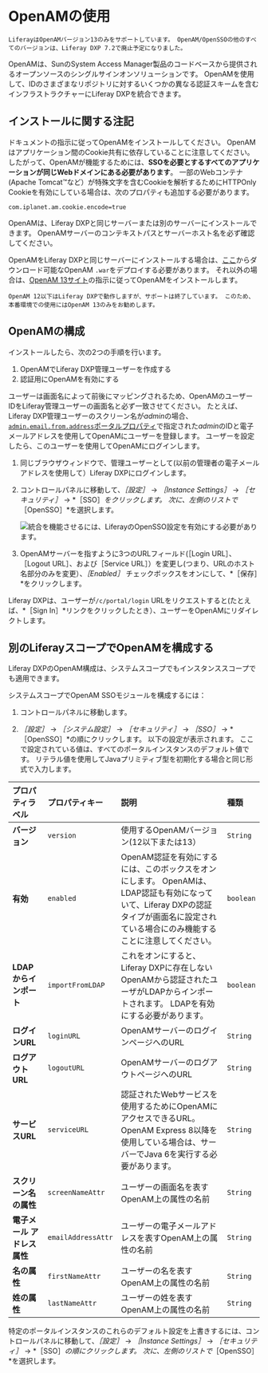 # OpenAMの使用

```{important}
LiferayはOpenAMバージョン13のみをサポートしています。 OpenAM/OpenSSOの他のすべてのバージョンは、Liferay DXP 7.2で廃止予定になりました。 
```

OpenAMは、SunのSystem Access Manager製品のコードベースから提供されるオープンソースのシングルサインオンソリューションです。 OpenAMを使用して、IDのさまざまなリポジトリに対するいくつかの異なる認証スキームを含むインフラストラクチャーにLiferay DXPを統合できます。

## インストールに関する注記

ドキュメントの指示に従ってOpenAMをインストールしてください。 OpenAMはアプリケーション間のCookie共有に依存していることに注意してください。 したがって、OpenAMが機能するためには、**SSOを必要とするすべてのアプリケーションが同じWebドメインにある必要があります**。 一部のWebコンテナ(Apache Tomcat™など）が特殊文字を含むCookieを解析するためにHTTPOnly Cookieを有効にしている場合は、次のプロパティも追加する必要があります。

```properties
com.iplanet.am.cookie.encode=true
```

OpenAMは、Liferay DXPと同じサーバーまたは別のサーバーにインストールできます。 OpenAMサーバーのコンテキストパスとサーバーホスト名を必ず確認してください。

OpenAMをLiferay DXPと同じサーバーにインストールする場合は、[ここ](https://backstage.forgerock.com/downloads/browse/am/archive/productId:openam)からダウンロード可能なOpenAM `.war`をデプロイする必要があります。 それ以外の場合は、[OpenAM 13サイト](https://backstage.forgerock.com/docs/openam/13/install-guide/)の指示に従ってOpenAMをインストールします。

```{note}
OpenAM 12以下はLiferay DXPで動作しますが、サポートは終了しています。 このため、本番環境での使用にはOpenAM 13のみをお勧めします。
```

## OpenAMの構成

インストールしたら、次の2つの手順を行います。

1. OpenAMでLiferay DXP管理ユーザーを作成する
1. 認証用にOpenAMを有効にする

ユーザーは画面名によって前後にマッピングされるため、OpenAMのユーザーIDをLiferay管理ユーザーの画面名と必ず一致させてください。 たとえば、Liferay DXP管理ユーザーのスクリーン名が*admin*の場合、[`admin.email.from.address`](http://docs.liferay.com/dxp/portal/7.3-latest/propertiesdoc/portal.properties.html#Admin%20Portlet)[ポータルプロパティ](../../reference/portal-properties.md)で指定された*admin*のIDと電子メールアドレスを使用してOpenAMにユーザーを登録します。 ユーザーを設定したら、このユーザーを使用してOpenAMにログインします。

1. 同じブラウザウィンドウで、管理ユーザーとして(以前の管理者の電子メールアドレスを使用して）Liferay DXPにログインします。

1. コントロールパネルに移動して、*［設定］* &rarr; *［Instance Settings］* &rarr; *［セキュリティ］* &rarr; *［SSO］*をクリックします。 次に、左側のリストで*［OpenSSO］*を選択します。

    ![統合を機能させるには、LiferayのOpenSSO設定を有効にする必要があります。](./using-openam/images/01.png)

1. OpenAMサーバーを指すように3つのURLフィールド(［Login URL］、［Logout URL］、および［Service URL］）を変更し(つまり、URLのホスト名部分のみを変更）、*［Enabled］* チェックボックスをオンにして、*［保存］*をクリックします。

Liferay DXPは、ユーザーが`/c/portal/login` URLをリクエストすると(たとえば、*［Sign In］*リンクをクリックしたとき）、ユーザーをOpenAMにリダイレクトします。

## 別のLiferayスコープでOpenAMを構成する

Liferay DXPのOpenAM構成は、システムスコープでもインスタンススコープでも適用できます。

システムスコープでOpenAM SSOモジュールを構成するには：

1. コントロールパネルに移動します。

1. *［設定］* &rarr; *［システム設定］* &rarr; *［セキュリティ］* &rarr; *［SSO］* &rarr; *［OpenSSO］*の順にクリックします。 以下の設定が表示されます。 ここで設定されている値は、すべてのポータルインスタンスのデフォルト値です。 リテラル値を使用してJavaプリミティブ型を初期化する場合と同じ形式で入力します。

| プロパティラベル         | プロパティキー            | 説明                                                                                                         | 種類        |
|:---------------- |:------------------ |:---------------------------------------------------------------------------------------------------------- |:--------- |
| **バージョン**        | `version`          | 使用するOpenAMバージョン(12以下または13）                                                                                 | `String`  |
| **有効**           | `enabled`          | OpenAM認証を有効にするには、このボックスをオンにします。 OpenAMは、LDAP認証も有効になっていて、Liferay DXPの認証タイプが画面名に設定されている場合にのみ機能することに注意してください。 | `boolean` |
| **LDAPからインポート**  | `importFromLDAP`   | これをオンにすると、Liferay DXPに存在しないOpenAMから認証されたユーザがLDAPからインポートされます。 LDAPを有効にする必要があります。                            | `boolean` |
| **ログインURL**      | `loginURL`         | OpenAMサーバーのログインページへのURL                                                                                    | `String`  |
| **ログアウトURL**     | `logoutURL`        | OpenAMサーバーのログアウトページへのURL                                                                                   | `String`  |
| **サービスURL**      | `serviceURL`       | 認証されたWebサービスを使用するためにOpenAMにアクセスできるURL。 OpenAM Express 8以降を使用している場合は、サーバーでJava 6を実行する必要があります。               | `String`  |
| **スクリーン名の属性**    | `screenNameAttr`   | ユーザーの画面名を表すOpenAM上の属性の名前                                                                                   | `String`  |
| **電子メール アドレス属性** | `emailAddressAttr` | ユーザーの電子メールアドレスを表すOpenAM上の属性の名前                                                                             | `String`  |
| **名の属性**         | `firstNameAttr`    | ユーザーの名を表すOpenAM上の属性の名前                                                                                     | `String`  |
| **姓の属性**         | `lastNameAttr`     | ユーザーの姓を表すOpenAM上の属性の名前                                                                                     | `String`  |

特定のポータルインスタンスのこれらのデフォルト設定を上書きするには、コントロールパネルに移動して、*［設定］* &rarr; *［Instance Settings］* &rarr; *［セキュリティ］* &rarr; *［SSO］*の順にクリックします。 次に、左側のリストで*［OpenSSO］*を選択します。
